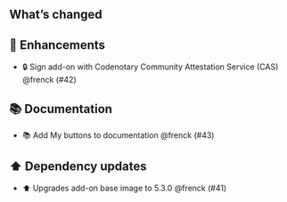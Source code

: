## What’s changed

## 🚀 Enhancements

- 🔒 Sign add-on with Codenotary Community Attestation Service (CAS) @frenck (#42)

## 📚 Documentation

- 📚 Add My buttons to documentation @frenck (#43)

## ⬆️ Dependency updates

- ⬆️ Upgrades add-on base image to 5.3.0 @frenck (#41)
